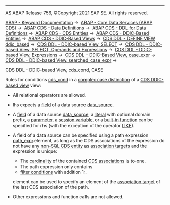   

* * *

AS ABAP Release 756, ©Copyright 2021 SAP SE. All rights reserved.

[ABAP - Keyword Documentation](https://help.sap.com/doc/abapdocu_756_index_htm/7.56/en-US/abenabap.htm) →  [ABAP - Core Data Services (ABAP CDS)](https://help.sap.com/doc/abapdocu_756_index_htm/7.56/en-US/abencds.htm) →  [ABAP CDS - Data Definitions](https://help.sap.com/doc/abapdocu_756_index_htm/7.56/en-US/abencds_entities.htm) →  [ABAP CDS - DDL for Data Definitions](https://help.sap.com/doc/abapdocu_756_index_htm/7.56/en-US/abencds_f1_ddl_syntax.htm) →  [ABAP CDS - CDS Entities](https://help.sap.com/doc/abapdocu_756_index_htm/7.56/en-US/abencds_view_entity.htm) →  [ABAP CDS - DDIC-Based Entities](https://help.sap.com/doc/abapdocu_756_index_htm/7.56/en-US/abencds_ddic_entity.htm) →  [ABAP CDS - DDIC-Based Views](https://help.sap.com/doc/abapdocu_756_index_htm/7.56/en-US/abencds_v1_views.htm) →  [CDS DDL - DEFINE VIEW ddic\_based](https://help.sap.com/doc/abapdocu_756_index_htm/7.56/en-US/abencds_define_view_v1.htm) →  [CDS DDL - DDIC-based View, SELECT](https://help.sap.com/doc/abapdocu_756_index_htm/7.56/en-US/abencds_select_statement_v1.htm) →  [CDS DDL - DDIC-based View, SELECT, Operands and Expressions](https://help.sap.com/doc/abapdocu_756_index_htm/7.56/en-US/abencds_operands_and_expr_v1.htm) →  [CDS DDL - DDIC-based View, Expressions](https://help.sap.com/doc/abapdocu_756_index_htm/7.56/en-US/abencds_expressions_v1.htm) →  [CDS DDL - DDIC-Based View, case\_expr](https://help.sap.com/doc/abapdocu_756_index_htm/7.56/en-US/abencds_case_expression_v1.htm) →  [CDS DDL - DDIC-based View, searched\_case\_expr](https://help.sap.com/doc/abapdocu_756_index_htm/7.56/en-US/abencds_searched_case_expr_v1.htm) → 

CDS DDL - DDIC-based View, cds\_cond, CASE

Rules for conditions [cds\_cond](https://help.sap.com/doc/abapdocu_756_index_htm/7.56/en-US/abencds_conditional_expression_v1.htm) in a [complex case distinction](https://help.sap.com/doc/abapdocu_756_index_htm/7.56/en-US/abencds_searched_case_expr_v1.htm) of a [CDS DDIC-based view](https://help.sap.com/doc/abapdocu_756_index_htm/7.56/en-US/abencds_v1_view_glosry.htm "Glossary Entry") view:

-   All relational operators are allowed.
-   lhs expects a [field](https://help.sap.com/doc/abapdocu_756_index_htm/7.56/en-US/abencds_field_v1.htm) of a data source [data\_source](https://help.sap.com/doc/abapdocu_756_index_htm/7.56/en-US/abencds_data_source_v1.htm).
-   A [field](https://help.sap.com/doc/abapdocu_756_index_htm/7.56/en-US/abencds_field_v1.htm) of a data source [data\_source](https://help.sap.com/doc/abapdocu_756_index_htm/7.56/en-US/abencds_data_source_v1.htm), a [literal](https://help.sap.com/doc/abapdocu_756_index_htm/7.56/en-US/abencds_literal_v1.htm) with optional domain prefix, a [parameter](https://help.sap.com/doc/abapdocu_756_index_htm/7.56/en-US/abencds_parameter_v1.htm), a [session variable](https://help.sap.com/doc/abapdocu_756_index_htm/7.56/en-US/abencds_session_variable_v1.htm), or a [built-in function](https://help.sap.com/doc/abapdocu_756_index_htm/7.56/en-US/abencds_builtin_functions_v1.htm) can be specified for rhs (with the exception of the operator [LIKE](https://help.sap.com/doc/abapdocu_756_index_htm/7.56/en-US/abencds_cond_expr_like_v1.htm)).
-   A field of a data source can be specified using a path expression [path\_expr](https://help.sap.com/doc/abapdocu_756_index_htm/7.56/en-US/abencds_path_expression_v1.htm).element, as long as the CDS associations of the expression do not have any [non-SQL CDS entity](https://help.sap.com/doc/abapdocu_756_index_htm/7.56/en-US/abencds_non_sql_entity_glosry.htm "Glossary Entry") as [association targets](https://help.sap.com/doc/abapdocu_756_index_htm/7.56/en-US/abenassociation_target_glosry.htm "Glossary Entry") and the expression is unique:
    
    -   The [cardinality](https://help.sap.com/doc/abapdocu_756_index_htm/7.56/en-US/abencardinality_glosry.htm "Glossary Entry") of the contained [CDS associations](https://help.sap.com/doc/abapdocu_756_index_htm/7.56/en-US/abencds_association_glosry.htm "Glossary Entry") is to-one.
    -   The path expression only contains
    -   [filter conditions](https://help.sap.com/doc/abapdocu_756_index_htm/7.56/en-US/abencds_path_expression_filter_v1.htm) with addition 1:.
    
    element can be used to specify an element of the [association target](https://help.sap.com/doc/abapdocu_756_index_htm/7.56/en-US/abenassociation_target_glosry.htm "Glossary Entry") of the last CDS association of the path.
    
-   Other expressions and function calls are not allowed.
